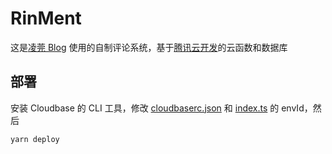 # RinMent

这是[凌莞 Blog](https://nyac.at) 使用的自制评论系统，基于[腾讯云开发](https://cloudbase.net)的云函数和数据库

## 部署

安装 Cloudbase 的 CLI 工具，修改 [cloudbaserc.json](./cloudbaserc.json) 和 [index.ts](./functions/node-app/index.ts) 的 envId，然后

```bash
yarn deploy
```
